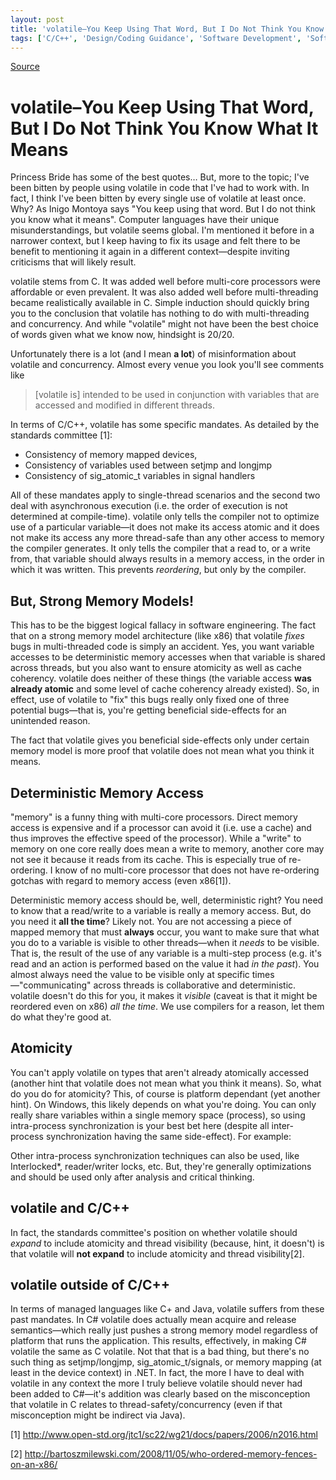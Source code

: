 ```yaml
---
layout: post
title: 'volatile–You Keep Using That Word, But I Do Not Think You Know What It Means'
tags: ['C/C++', 'Design/Coding Guidance', 'Software Development', 'Software Development Guidance', 'Win32', 'msmvps', 'October 2013']
---
```

[Source](http://pr-blog.azurewebsites.net/2013/10/15/volatileyou-keep-using-that-word-but-i-do-not-think-you-know-what-it-means/ "Permalink to volatile–You Keep Using That Word, But I Do Not Think You Know What It Means")

# volatile–You Keep Using That Word, But I Do Not Think You Know What It Means

Princess Bride has some of the best quotes… But, more to the topic; I've been bitten by people using volatile in code that I've had to work with. In fact, I think I've been bitten by every single use of volatile at least once. Why? As Inigo Montoya says "You keep using that word. But I do not think you know what it means". Computer languages have their unique misunderstandings, but volatile seems global. I'm mentioned it before in a narrower context, but I keep having to fix its usage and felt there to be benefit to mentioning it again in a different context—despite inviting criticisms that will likely result.

volatile stems from C. It was added well before multi-core processors were affordable or even prevalent. It was also added well before multi-threading became realistically available in C. Simple induction should quickly bring you to the conclusion that volatile has nothing to do with multi-threading and concurrency. And while "volatile" might not have been the best choice of words given what we know now, hindsight is 20/20.

Unfortunately there is a lot (and I mean **a lot**) of misinformation about volatile and concurrency. Almost every venue you look you'll see comments like

> [volatile is] intended to be used in conjunction with variables that are accessed and modified in different threads.

In terms of C/C++, volatile has some specific mandates. As detailed by the standards committee [1]:

* Consistency of memory mapped devices, 
* Consistency of variables used between setjmp and longjmp
* Consistency of sig_atomic_t variables in signal handlers

All of these mandates apply to single-thread scenarios and the second two deal with asynchronous execution (i.e. the order of execution is not determined at compile-time). volatile only tells the compiler not to optimize use of a particular variable—it does not make its access atomic and it does not make its access any more thread-safe than any other access to memory the compiler generates. It only tells the compiler that a read to, or a write from, that variable should always results in a memory access, in the order in which it was written. This prevents _reordering_, but only by the compiler.

## But, Strong Memory Models!

This has to be the biggest logical fallacy in software engineering. The fact that on a strong memory model architecture (like x86) that volatile *fixes* bugs in multi-threaded code is simply an accident. Yes, you want variable accesses to be deterministic memory accesses when that variable is shared across threads, but you also want to ensure atomicity as well as cache coherency. volatile does neither of these things (the variable access **was already atomic** and some level of cache coherency already existed). So, in effect, use of volatile to "fix" this bugs really only fixed one of three potential bugs—that is, you're getting beneficial side-effects for an unintended reason.

The fact that volatile gives you beneficial side-effects only under certain memory model is more proof that volatile does not mean what you think it means.

## Deterministic Memory Access

"memory" is a funny thing with multi-core processors. Direct memory access is expensive and if a processor can avoid it (i.e. use a cache) and thus improves the effective speed of the processor). While a "write" to memory on one core really does mean a write to memory, another core may not see it because it reads from its cache. This is especially true of re-ordering. I know of no multi-core processor that does not have re-ordering gotchas with regard to memory access (even x86[1]).

Deterministic memory access should be, well, deterministic right? You need to know that a read/write to a variable is really a memory access. But, do you need it **all the time**? Likely not. You are not accessing a piece of mapped memory that must **always** occur, you want to make sure that what you do to a variable is visible to other threads—when it _needs_ to be visible. That is, the result of the use of any variable is a multi-step process (e.g. it's read and an action is performed based on the value it had _in the past_). You almost always need the value to be visible only at specific times—"communicating" across threads is collaborative and deterministic. volatile doesn't do this for you, it makes it _visible_ (caveat is that it might be reordered even on x86) _all the time_. We use compilers for a reason, let them do what they're good at.

## Atomicity

You can't apply volatile on types that aren't already atomically accessed (another hint that volatile does not mean what you think it means). So, what do you do for atomicity? This, of course is platform dependant (yet another hint). On Windows, this likely depends on what you're doing. You can only really share variables within a single memory space (process), so using intra-process synchronization is your best bet here (despite all inter-process synchronization having the same side-effect). For example:

Other intra-process synchronization techniques can also be used, like Interlocked*, reader/writer locks, etc. But, they're generally optimizations and should be used only after analysis and critical thinking.

## volatile and C/C++

In fact, the standards committee's position on whether volatile should _expand_ to include atomicity and thread visibility (because, hint, it doesn't) is that volatile will **not expand** to include atomicity and thread visibility[2].

## volatile outside of C/C++

In terms of managed languages like C+ and Java, volatile suffers from these past mandates. In C# volatile does actually mean acquire and release semantics—which really just pushes a strong memory model regardless of platform that runs the application. This results, effectively, in making C# volatile the same as C volatile. Not that that is a bad thing, but there's no such thing as setjmp/longjmp, sig_atomic_t/signals, or memory mapping (at least in the device context) in .NET. In fact, the more I have to deal with volatile in any context the more I truly believe volatile should never had been added to C#—it's addition was clearly based on the misconception that volatile in C relates to thread-safety/concurrency (even if that misconception might be indirect via Java).

[1] <http://www.open-std.org/jtc1/sc22/wg21/docs/papers/2006/n2016.html>

[2] <http://bartoszmilewski.com/2008/11/05/who-ordered-memory-fences-on-an-x86/>


